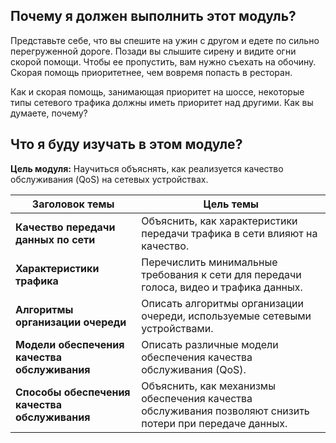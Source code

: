 <!-- 9.0.1 -->
##  Почему я должен выполнить этот модуль?

Представьте себе, что вы спешите на ужин с другом и едете по сильно перегруженной дороге. Позади вы слышите сирену и видите огни скорой помощи. Чтобы ее пропустить, вам нужно съехать на обочину. Скорая помощь приоритетнее, чем вовремя попасть в ресторан.

Как и скорая помощь, занимающая приоритет на шоссе, некоторые типы сетевого трафика должны иметь приоритет над другими. Как вы думаете, почему?

<!-- 9.0.2 -->
##  Что я буду изучать в этом модуле?

**Цель модуля:** Научиться объяснять, как реализуется качество обслуживания (QoS) на сетевых устройствах.

| **Заголовок темы** | **Цель темы** |
| --- | --- |
| **Качество передачи данных по сети** | Объяснить, как характеристики передачи трафика в сети влияют на качество. |
| **Характеристики трафика** | Перечислить минимальные требования к сети для передачи голоса, видео и трафика данных. |
| **Алгоритмы организации очереди** | Описать алгоритмы организации очереди, используемые сетевыми устройствами. |
| **Модели обеспечения качества обслуживания** | Описать различные модели обеспечения качества обслуживания (QoS). |
| **Способы обеспечения качества обслуживания** | Объяснить, как механизмы обеспечения качества обслуживания позволяют снизить потери при передаче данных. |

